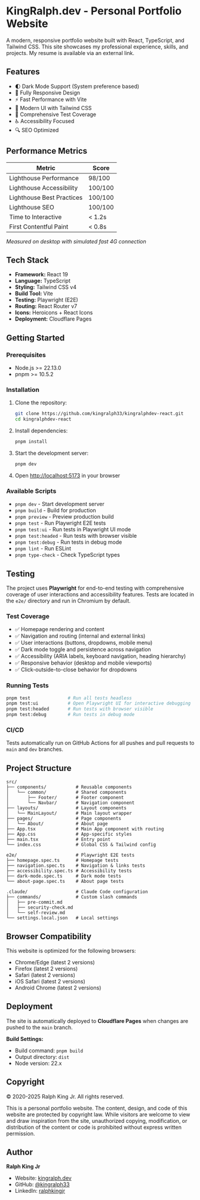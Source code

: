 # KingRalph.dev - Personal Portfolio Website

A modern, responsive portfolio website built with React, TypeScript, and Tailwind CSS. This site showcases my professional experience, skills, and projects. My resume is available via an external link.

## Features

- 🌓 Dark Mode Support (System preference based)
- 📱 Fully Responsive Design
- ⚡ Fast Performance with Vite
- 🎨 Modern UI with Tailwind CSS
- 🧪 Comprehensive Test Coverage
- ♿ Accessibility Focused
- 🔍 SEO Optimized

## Performance Metrics

| Metric | Score |
|--------|-------|
| Lighthouse Performance | 98/100 |
| Lighthouse Accessibility | 100/100 |
| Lighthouse Best Practices | 100/100 |
| Lighthouse SEO | 100/100 |
| Time to Interactive | < 1.2s |
| First Contentful Paint | < 0.8s |

*Measured on desktop with simulated fast 4G connection*

## Tech Stack

- **Framework:** React 19
- **Language:** TypeScript
- **Styling:** Tailwind CSS v4
- **Build Tool:** Vite
- **Testing:** Playwright (E2E)
- **Routing:** React Router v7
- **Icons:** Heroicons + React Icons
- **Deployment:** Cloudflare Pages

## Getting Started

### Prerequisites

- Node.js >= 22.13.0
- pnpm >= 10.5.2

### Installation

1. Clone the repository:

   ```bash
   git clone https://github.com/kingralph33/kingralphdev-react.git
   cd kingralphdev-react
   ```

2. Install dependencies:

   ```bash
   pnpm install
   ```

3. Start the development server:

   ```bash
   pnpm dev
   ```

4. Open [http://localhost:5173](http://localhost:5173) in your browser

### Available Scripts

- `pnpm dev` - Start development server
- `pnpm build` - Build for production
- `pnpm preview` - Preview production build
- `pnpm test` - Run Playwright E2E tests
- `pnpm test:ui` - Run tests in Playwright UI mode
- `pnpm test:headed` - Run tests with browser visible
- `pnpm test:debug` - Run tests in debug mode
- `pnpm lint` - Run ESLint
- `pnpm type-check` - Check TypeScript types

## Testing

The project uses **Playwright** for end-to-end testing with comprehensive coverage of user interactions and accessibility features. Tests are located in the `e2e/` directory and run in Chromium by default.

### Test Coverage

- ✅ Homepage rendering and content
- ✅ Navigation and routing (internal and external links)
- ✅ User interactions (buttons, dropdowns, mobile menu)
- ✅ Dark mode toggle and persistence across navigation
- ✅ Accessibility (ARIA labels, keyboard navigation, heading hierarchy)
- ✅ Responsive behavior (desktop and mobile viewports)
- ✅ Click-outside-to-close behavior for dropdowns

### Running Tests

```bash
pnpm test              # Run all tests headless
pnpm test:ui           # Open Playwright UI for interactive debugging
pnpm test:headed       # Run tests with browser visible
pnpm test:debug        # Run tests in debug mode
```

### CI/CD

Tests automatically run on GitHub Actions for all pushes and pull requests to `main` and `dev` branches.

## Project Structure

```
src/
├── components/           # Reusable components
│   └── common/           # Shared components
│       ├── Footer/       # Footer component
│       └── Navbar/       # Navigation component
├── layouts/              # Layout components
│   └── MainLayout/       # Main layout wrapper
├── pages/                # Page components
│   └── About/            # About page
├── App.tsx               # Main App component with routing
├── App.css               # App-specific styles
├── main.tsx              # Entry point
└── index.css             # Global CSS & Tailwind config

e2e/                      # Playwright E2E tests
├── homepage.spec.ts      # Homepage tests
├── navigation.spec.ts    # Navigation & links tests
├── accessibility.spec.ts # Accessibility tests
├── dark-mode.spec.ts     # Dark mode tests
└── about-page.spec.ts    # About page tests

.claude/                  # Claude Code configuration
├── commands/             # Custom slash commands
│   ├── pre-commit.md
│   ├── security-check.md
│   └── self-review.md
└── settings.local.json   # Local settings
```

## Browser Compatibility

This website is optimized for the following browsers:

- Chrome/Edge (latest 2 versions)
- Firefox (latest 2 versions)
- Safari (latest 2 versions)
- iOS Safari (latest 2 versions)
- Android Chrome (latest 2 versions)

## Deployment

The site is automatically deployed to **Cloudflare Pages** when changes are pushed to the `main` branch.

**Build Settings:**
- Build command: `pnpm build`
- Output directory: `dist`
- Node version: 22.x

## Copyright

© 2020-2025 Ralph King Jr. All rights reserved.

This is a personal portfolio website. The content, design, and code of this website are protected by copyright law. While visitors are welcome to view and draw inspiration from the site, unauthorized copying, modification, or distribution of the content or code is prohibited without express written permission.

## Author

**Ralph King Jr**

- Website: [kingralph.dev](https://kingralph.dev)
- GitHub: [@kingralph33](https://github.com/kingralph33)
- LinkedIn: [ralphkingjr](https://www.linkedin.com/in/ralphkingjr/)
